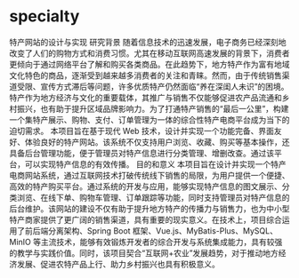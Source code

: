 # specialty
特产网站的设计与实现
研究背景
随着信息技术的迅速发展，电子商务已经深刻地改变了人们的购物方式和消费习惯。尤其在移动互联网高速发展的背景下，消费者更倾向于通过网络平台了解和购买各类商品。在此趋势下，地方特产作为富有地域文化特色的商品，逐渐受到越来越多消费者的关注和青睐。然而，由于传统销售渠道受限、宣传方式滞后等问题，许多优质特产仍然面临“养在深闺人未识”的困境。
特产作为地方经济与文化的重要载体，其推广与销售不仅能够促进农产品流通和乡村振兴，也有助于提升区域品牌影响力。为了打通特产销售的“最后一公里”，构建一个集特产展示、购物、支付、订单管理为一体的综合性特产电商平台成为当下的迫切需求。
本项目旨在基于现代 Web 技术，设计并实现一个功能完备、界面友好、体验良好的特产网站。该系统不仅支持用户浏览、收藏、购买等基本操作，还具备后台管理功能，便于管理员对特产信息进行分类管理、增删改查。通过该平台，可以实现特产信息的有效传播。
目的和意义
本项目旨在设计并实现一个特产电商网站系统，通过互联网技术打破传统线下销售的局限，为用户提供一个便捷、高效的特产购买平台。通过系统的开发与应用，能够实现特产信息的图文展示、分类浏览、在线下单、购物车管理、订单跟踪等功能，同时支持管理员对特产信息的后台维护。该网站的建设不仅有助于提升地方特产的传播力与销售力，也为中小型特产商家提供了更广阔的销售渠道，具有重要的现实意义。在技术上，项目综合运用了前后端分离架构、Spring Boot 框架、Vue.js、MyBatis-Plus、MySQL、MinIO 等主流技术，能够有效锻炼开发者的综合开发与系统集成能力，具有较强的教学与实践价值。同时，该项目契合“互联网+农业”发展趋势，对于推动地方经济发展、促进农特产品上行、助力乡村振兴也具有积极意义。
